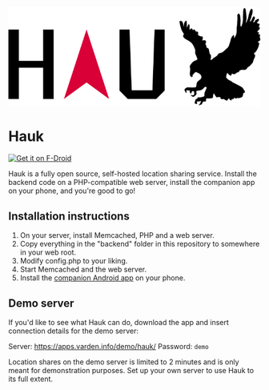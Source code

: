 ![Hauk](./backend/assets/logo.svg)

# Hauk

[<img src="https://fdroid.gitlab.io/artwork/badge/get-it-on.png"
    alt="Get it on F-Droid"
    height="80">](https://f-droid.org/packages/info.varden.hauk)

Hauk is a fully open source, self-hosted location sharing service. Install the
backend code on a PHP-compatible web server, install the companion app on your
phone, and you're good to go!

## Installation instructions

1. On your server, install Memcached, PHP and a web server.
2. Copy everything in the "backend" folder in this repository to somewhere in
   your web root.
3. Modify config.php to your liking.
4. Start Memcached and the web server.
5. Install the [companion Android app](https://f-droid.org/packages/info.varden.hauk/) on your phone.

## Demo server

If you'd like to see what Hauk can do, download the app and insert connection details for the demo server:

Server: https://apps.varden.info/demo/hauk/
Password: `demo`

Location shares on the demo server is limited to 2 minutes and is only meant for demonstration purposes. Set up your own server to use Hauk to its full extent.
